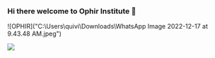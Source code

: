 ### Hi there welcome to Ophir Institute 👋

![OPHIR]("C:\Users\quivi\Downloads\WhatsApp Image 2022-12-17 at 9.43.48 AM.jpeg")





<img src="https://github-readme-stats.vercel.app/api?username=Qui-vira&&show_icons=true&title_color=ffffff&icon_color=bb2acf&text_color=daf7dc&bg_color=151515">
